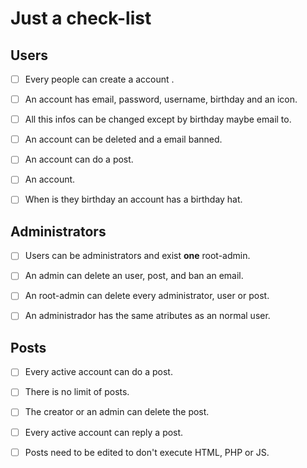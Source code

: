 # Just a check-list 

## Users

- [ ] Every people can create a account .

- [ ] An account has email, password, username, birthday and an icon.

- [ ] All this infos can be changed except by birthday maybe email to.

- [ ] An account can be deleted and a email banned.

- [ ] An account can do a post.

- [ ] An account.

- [ ] When is they birthday an account has a  birthday hat.

## Administrators

  

- [ ] Users can be administrators and exist **one** root-admin.

- [ ] An admin can delete an user, post, and ban an email.

- [ ] An root-admin can delete every administrator, user or post.

- [ ] An administrador has the same atributes as an normal user.

## Posts

- [ ] Every active account can do a post.
- [ ] There is no limit of posts.
- [ ] The creator or an admin can delete the post.
- [ ] Every active account can reply a post.
- [ ] Posts need to be edited to don't execute HTML, PHP or JS.

